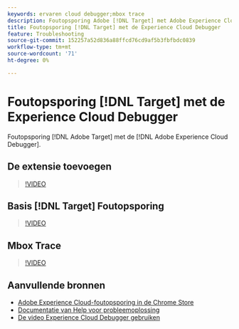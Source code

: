 ```yaml
---
keywords: ervaren cloud debugger;mbox trace
description: Foutopsporing Adobe [!DNL Target] met Adobe Experience Cloud Debugger.
title: Foutopsporing [!DNL Target] met de Experience Cloud Debugger
feature: Troubleshooting
source-git-commit: 152257a52d836a88ffcd76cd9af5b3fbfbdc0839
workflow-type: tm+mt
source-wordcount: '71'
ht-degree: 0%

---
```



# Foutopsporing [!DNL Target] met de Experience Cloud Debugger

Foutopsporing [!DNL Adobe Target] met de [!DNL Adobe Experience Cloud Debugger].

## De extensie toevoegen

>[!VIDEO](https://video.tv.adobe.com/v/23114/?quality=12)

## Basis [!DNL Target] Foutopsporing

>[!VIDEO](https://video.tv.adobe.com/v/23115/?quality=12)

## Mbox Trace

>[!VIDEO](https://video.tv.adobe.com/v/23113/?quality=12)

## Aanvullende bronnen

+ [Adobe Experience Cloud-foutopsporing in de Chrome Store](https://chrome.google.com/webstore/detail/adobe-experience-cloud-de/ocdmogmohccmeicdhlhhgepeaijenapj?hl=en)
+ [Documentatie van Help voor probleemoplossing](/help/main/r-troubleshooting-target/troubleshooting-target.md)
+ [De video Experience Cloud Debugger gebruiken](https://helpx.adobe.com/marketing-cloud-core/kt/using/experience-cloud-debugger-feature-video-use.html)
